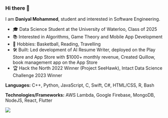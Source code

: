 ### Hi there 👋

I am **Daniyal Mohammed**, student and interested in Software Engineering. 
	
- 🎓 Data Science Student at the University of Waterloo, Class of 2025
- 📚 Interested in Algorithms, Game Theory and Mobile App Development
- 🏀 Hobbies: Basketball, Reading, Travelling
- 🛠️ Built: Led development of AI Resume Writer, deployed on the Play Store and App Store with $1000+ monthly revenue, Created Quillow, book management app on the App Store
- 🏆 Hack the North 2022 Winner (Project SeeHawk), Intact Data Science Challenge 2023 Winner

**Languages:** C++, Python, JavaScript, C, Swift, C#, HTML/CSS, R, Bash

**Technologies/Frameworks:**  AWS Lambda, Google Firebase, MongoDB, NodeJS, React, Flutter

[![](https://github-readme-stats.vercel.app/api?username=daniyalmohammed&count_private=true)](https://github-readme-stats.vercel.app/api?username=daniyalmohammed&count_private=true)

<!--
**daniyalmohammed/daniyalmohammed** is a ✨ _special_ ✨ repository because its `README.md` (this file) appears on your GitHub profile.

Here are some ideas to get you started:

- 🔭 I’m currently working on ...
- 🌱 I’m currently learning ...
- 👯 I’m looking to collaborate on ...
- 🤔 I’m looking for help with ...
- 💬 Ask me about ...
- 📫 How to reach me: ...
- 😄 Pronouns: ...
- ⚡ Fun fact: ...
-->
